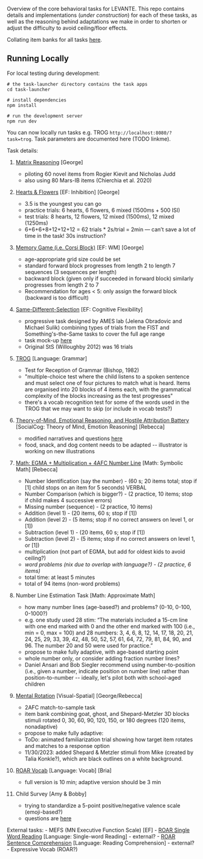 Overview of the core behavioral tasks for LEVANTE. This repo contains details and implementations (*under construction*) for each of these tasks, as well as the reasoning behind adaptations we make in order to shorten or adjust the difficulty to avoid ceiling/floor effects.

Collating item banks for all tasks [here](https://docs.google.com/spreadsheets/d/1MlU4eOd45XVMg7HrnTDGZ3rv1cfNjvjpdc8e_edQqQk/edit?usp=sharing). 


## Running Locally

For local testing during development:

```shell
# the task-launcher directory contains the task apps
cd task-launcher

# install dependencies
npm install

# run the development server
npm run dev
```

You can now locally run tasks e.g. TROG `http://localhost:8080/?task=trog`. 
Task parameters are documented here (TODO linkme).

Task details:

1. [Matrix Reasoning](https://hs-levante-assessment-dev.web.app/?task=matrix-reasoning) [George]
	- piloting 60 novel items from Rogier Kievit and Nicholas Judd
	- also using 80 Mars-IB items (Chierchia et al. 2020)

2. [Hearts & Flowers](https://hs-levante-assessment-dev.web.app/?task=hearts-and-flowers) [EF: Inhibition] [George]
	- 3.5 is the youngest you can go
	- practice trials: 6 hearts, 6 flowers, 6 mixed (1500ms + 500 ISI)
	- test trials: 8 hearts, 12 flowers, 12 mixed (1500ms), 12 mixed (1250ms)
	- 6+6+6+8+12+12+12 = 62 trials * 2s/trial = 2min — can’t save a lot of time in the task! 30s instruction?

3. [Memory Game (i.e. Corsi Block)](https://hs-levante-assessment-dev.web.app/?task=memory-game) [EF: WM] [George]
	- age-appropriate grid size could be set
	- standard forward block progresses from length 2 to length 7 sequences (3 sequences per length)
 	- backward block (given only if succeeded in forward block) similarly progresses from length 2 to 7
	- Recommendation for ages < 5: only assign the forward block (backward is too difficult)

4. [Same-Different-Selection](https://hs-levante-assessment-dev.web.app/?task=same-different-selection) [EF: Cognitive Flexibility]
	- progressive task designed by AMES lab (Jelena Obradovic and Michael Sulik) combining types of trials from the FIST and Something's-the-Same tasks to cover the full age range
	- task mock-up [here](https://docs.google.com/presentation/d/16WpVP96Yvv55gMrPmba3mFvHgIEBqBs1nodEb_H10ZE/edit?usp=sharing)
	- Original StS (Willoughby 2012) was 16 trials

5. [TROG](https://hs-levante-assessment-dev.web.app/?task=trog) [Language: Grammar]
	- Test for Reception of Grammar (Bishop, 1982)
	- "multiple-choice test where the child listens to a spoken sentence and must select one of four pictures to match what is heard. Items are organised into 20 blocks of 4 items each, with the grammatical complexity of the blocks increasing as the test progresses"
	- there's a vocab recognition test for some of the words used in the TROG that we may want to skip (or include in vocab tests?)

6. [Theory-of-Mind, Emotional Reasoning, and Hostile Attribution Battery](https://hs-levante-assessment-dev.web.app/?task=theory-of-mind) [SocialCog: Theory of Mind, Emotion Reasoning] [Rebecca]
	- modified narratives and questions [here](https://docs.google.com/document/d/1JKKrdS3_JjbLTuF682KqIoDpWIeeMhrOdfQn0Lt1Dv0/edit?usp=sharing)
	- food, snack, and dog content needs to be adapted -- illustrator is working on new illustrations


7. [Math: EGMA + Multiplication + 4AFC Number Line](https://hs-levante-assessment-dev.web.app/?task=egma-math) [Math: Symbolic Math] [Rebecca]
	- Number Identification (say the number) - (60 s; 20 items total; stop if [1] child stops on an item for 5 seconds) VERBAL
	- Number Comparison (which is bigger?) - (2 practice, 10 items; stop if child makes 4 successive errors)
	- Missing number (sequence) - (2 practice, 10 items)
	- Addition (level 1) - (20 items, 60 s; stop if [1])
	- Addition (level 2) - (5 items; stop if no correct answers on level 1, or [1])
	- Subtraction (level 1) - (20 items, 60 s; stop if [1])
	- Subtraction (level 2) - (5 items; stop if no correct answers on level 1, or [1])
	- multiplication (not part of EGMA, but add for oldest kids to avoid ceiling?)
	- *word problems (nix due to overlap with language?) - (2 practice, 6 items)*
	- total time: at least 5 minutes
	- total of 94 items (non-word problems)

8. Number Line Estimation Task [Math: Approximate Math] 
	- how many number lines (age-based?) and problems? (0-10, 0-100, 0-1000?)
	- e.g. one study used 28 stim: “The materials included a 15-cm line with one end marked with 0 and the other end marked with 100 (i.e., min = 0, max = 100) and 28 numbers: 3, 4, 6, 8, 12, 14, 17, 18, 20, 21, 24, 25, 29, 33, 39, 42, 48, 50, 52, 57, 61, 64, 72, 79, 81, 84, 90, and 96. The number 20 and 50 were used for practice.”
	- propose to make fully adaptive, with age-based starting point
	- whole number only, or consider adding fraction number lines?
	- Daniel Ansari and Bob Siegler recommend using number-to-position (i.e., given a number, indicate position on number line) rather than position-to-number -- ideally, let's pilot both with school-aged children

9. [Mental Rotation](https://hs-levante-assessment-dev.web.app/?task=mental-rotation) [Visual-Spatial] [George/Rebecca]
	- 2AFC match-to-sample task
	- item bank combining goat, ghost, and Shepard-Metzler 3D blocks stimuli rotated 0, 30, 60, 90, 120, 150, or 180 degrees (120 items, nonadaptive)
	- propose to make fully adaptive:
	- ToDo: animated familiarization trial showing how target item rotates and matches to a response option
	- 11/30/2023: added Shepard & Metzler stimuli from Mike (created by Talia Konkle?), which are black outlines on a white background.

10. [ROAR Vocab](https://hs-levante-assessment-dev.web.app/?task=vocab) [Language: Vocab] [Bria]
	- full version is 10 min; adaptive version should be 3 min

11. Child Survey [Amy & Bobby]
	- trying to standardize a 5-point positive/negative valence scale (emoji-based?)
	- questions are [here](https://docs.google.com/spreadsheets/d/1sOQv3qVwK-DQeAcySgNDCjR1TTl6_Ij-GDArM8nBeWk/edit?usp=sharing)

External tasks:
	- MEFS (MN Executive Function Scale) [EF]
	- [ROAR Single Word Reading](https://roar.education/) [Language: Single-word Reading] - external?
	- [ROAR Sentence Comprehension](https://roar.education/) [Language: Reading Comprehension] - external?
	- Expressive Vocab (ROAR?)
